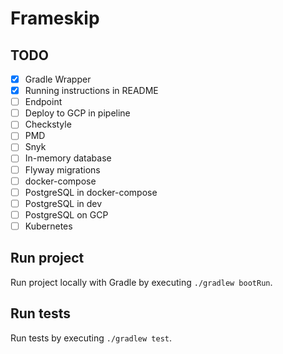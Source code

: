 # Frameskip

## TODO
- [X] Gradle Wrapper
- [X] Running instructions in README
- [ ] Endpoint
- [ ] Deploy to GCP in pipeline
- [ ] Checkstyle
- [ ] PMD
- [ ] Snyk
- [ ] In-memory database
- [ ] Flyway migrations
- [ ] docker-compose
- [ ] PostgreSQL in docker-compose
- [ ] PostgreSQL in dev
- [ ] PostgreSQL on GCP
- [ ] Kubernetes

## Run project
Run project locally with Gradle by executing `./gradlew bootRun`.

## Run tests
Run tests by executing `./gradlew test`.
